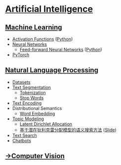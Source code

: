 # [Artificial Intelligence](Artificial%20Intelligence.md)
## [Machine Learning](Machine%20Learning/README.md)
- [Activation Functions](Machine%20Learning/Activation%20Functions.md) ([Python](Machine%20Learning/Activation%20Functions.ipynb))
- [Neural Networks](Machine%20Learning/Neural%20Networks/README.md)
  - [Feed-forward Neural Networks](Machine%20Learning/Neural%20Networks/Feed-forward%20Neural%20Networks.md) ([Python](Machine%20Learning/Neural%20Networks/Feed-forward%20Neural%20Networks.ipynb))
- [PyTorch](Machine%20Learning/PyTorch/README.md)

## [Natural Language Processing](NLP/README.md)
- [Datasets](NLP/Datasets.md)
- [Text Segmentation](NLP/Text%20Segmentation/README.md)
  - [Tokenization](NLP/Text%20Segmentation/Tokenization.md)
  - [Stop Words](NLP/Text%20Segmentation/Stop%20Words.md)
- [Text Encoding](NLP/Text%20Encoding.md)
- Distributional Semantics
  - [Word Embedding](NLP/Distributional%20Semantics/Word%20Embedding/README.md)
- [Topic Modeling](NLP/Topic%20Modeling/README.md)
  - [Latent Dirichlet Allocation](NLP/Topic%20Modeling/LDA.md)
  - [基于潜在狄利克雷分配模型的语义搜索方法](NLP/Topic%20Modeling/基于潜在狄利克雷分配模型的语义搜索方法/Paper.pdf) ([Slide](NLP/Topic%20Modeling/基于潜在狄利克雷分配模型的语义搜索方法/Slide.pdf))
- [Text Search](NLP/Text%20Search.md)
- [Chatbots](NLP/Chatbots.md)

## [→Computer Vision](https://github.com/Chaoses-Ib/VisualComputing#computer-vision)